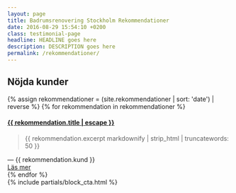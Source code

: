 ```yaml
---
layout: page
title: Badrumsrenovering Stockholm Rekommendationer
date: 2016-08-29 15:54:10 +0200
class: testimonial-page
headline: HEADLINE goes here
description: DESCRIPTION goes here
permalink: /rekommendationer/
---
```

<section class="testimonials section-padding white-bg">
  <h1>Nöjda kunder</h1>
  <div class="flex one two-800">
    {% assign rekommendationer = (site.rekommendationer | sort: 'date') | reverse %}
    {% for rekommendation in rekommendationer %}
      <div class="block">
        <div class="flex one testimonial">
          <h4><a class="post-link" href="{{ rekommendation.url | prepend: site.baseurl }}">{{ rekommendation.title | escape }}</a></h4>
          <blockquote>{{ rekommendation.excerpt markdownify | strip_html | truncatewords: 50 }}</blockquote>
          <div class="testimonial-client">— {{ rekommendation.kund }}</div>
          <a class="post-link" href="{{ rekommendation.url | prepend: site.baseurl }}">Läs mer</a>
        </div>
      </div>
    {% endfor %}
  </div>
</section>
<section class="cta section-padding">
  {% include partials/block_cta.html %}
</section>